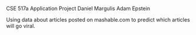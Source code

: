 CSE 517a Application Project
Daniel Margulis
Adam Epstein

Using data about articles posted on mashable.com to predict which articles will go viral.
